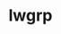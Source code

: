 ---
title: "lwgrp"
layout: cache
categories: [package, develop-2025-03-30]
meta: {"compilers": ["cce@18.0.0", "gcc@11.4.0", "gcc@7.5.0", "intel-oneapi-compilers@2024.2.1"], "num_specs": 6, "num_specs_by_stack": {"e4s": 1, "e4s-cray-rhel": 1, "e4s-neoverse-v2": 1, "e4s-oneapi": 1, "radiuss": 1, "root": 6, "tutorial": 1}, "oss": ["rhel8", "ubuntu18.04", "ubuntu22.04"], "platforms": ["linux"], "stacks": ["e4s", "e4s-cray-rhel", "e4s-neoverse-v2", "e4s-oneapi", "radiuss", "root", "tutorial"], "targets": ["neoverse_v2", "x86_64_v3"], "versions": ["1.0.6"]}
spec_details: [{"compiler": "intel-oneapi-compilers@2024.2.1", "hash": "2sgv4yzx46xcaoiwuuclwwudik5v5qcw", "os": "ubuntu22.04", "platform": "linux", "size": "-", "stacks": ["e4s-oneapi", "root"], "target": "x86_64_v3", "variants": ["build_system=autotools", "+shared"], "versions": ["1.0.6"]}, {"compiler": "gcc@11.4.0", "hash": "522rppby62lj4s4mwtgl54ywzxn3eydg", "os": "ubuntu22.04", "platform": "linux", "size": "-", "stacks": ["e4s", "root"], "target": "x86_64_v3", "variants": ["build_system=autotools", "+shared"], "versions": ["1.0.6"]}, {"compiler": "gcc@11.4.0", "hash": "evnzyfqpo2gj5q5m3otj3erav3vsp3zw", "os": "ubuntu22.04", "platform": "linux", "size": "-", "stacks": ["root", "tutorial"], "target": "x86_64_v3", "variants": ["build_system=autotools", "+shared"], "versions": ["1.0.6"]}, {"compiler": "cce@18.0.0", "hash": "o24tvgecg2wdhtyos2qfdpyg645wba64", "os": "rhel8", "platform": "linux", "size": "-", "stacks": ["e4s-cray-rhel", "root"], "target": "x86_64_v3", "variants": ["build_system=autotools", "+shared"], "versions": ["1.0.6"]}, {"compiler": "gcc@7.5.0", "hash": "ovbz5yipyxbunla3m5n7osxwy6dbpl4d", "os": "ubuntu18.04", "platform": "linux", "size": "-", "stacks": ["radiuss", "root"], "target": "x86_64_v3", "variants": ["build_system=autotools", "+shared"], "versions": ["1.0.6"]}, {"compiler": "gcc@11.4.0", "hash": "xjszjalk7dgdrpicf3eknhnsxjwqdysx", "os": "ubuntu22.04", "platform": "linux", "size": "-", "stacks": ["e4s-neoverse-v2", "root"], "target": "neoverse_v2", "variants": ["build_system=autotools", "+shared"], "versions": ["1.0.6"]}]
---